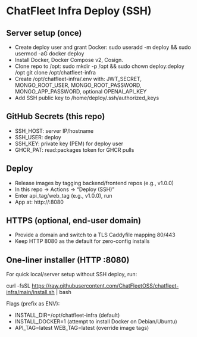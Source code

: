 # ChatFleet Infra Deploy (SSH)

## Server setup (once)
- Create deploy user and grant Docker:
  sudo useradd -m deploy && sudo usermod -aG docker deploy
- Install Docker, Docker Compose v2, Cosign.
- Clone repo to /opt:
  sudo mkdir -p /opt && sudo chown deploy:deploy /opt
  git clone <this-repo-url> /opt/chatfleet-infra
- Create /opt/chatfleet-infra/.env with:
  JWT_SECRET, MONGO_ROOT_USER, MONGO_ROOT_PASSWORD, MONGO_APP_PASSWORD, optional OPENAI_API_KEY
- Add SSH public key to /home/deploy/.ssh/authorized_keys

## GitHub Secrets (this repo)
- SSH_HOST: server IP/hostname
- SSH_USER: deploy
- SSH_KEY: private key (PEM) for deploy user
- GHCR_PAT: read:packages token for GHCR pulls

## Deploy
- Release images by tagging backend/frontend repos (e.g., v1.0.0)
- In this repo → Actions → “Deploy (SSH)”
- Enter api_tag/web_tag (e.g., v1.0.0), run
- App at: http://<server>:8080

## HTTPS (optional, end-user domain)
- Provide a domain and switch to a TLS Caddyfile mapping 80/443
- Keep HTTP 8080 as the default for zero-config installs

## One-liner installer (HTTP :8080)
For quick local/server setup without SSH deploy, run:

curl -fsSL https://raw.githubusercontent.com/ChatFleetOSS/chatfleet-infra/main/install.sh | bash

Flags (prefix as ENV):
- INSTALL_DIR=/opt/chatfleet-infra (default)
- INSTALL_DOCKER=1 (attempt to install Docker on Debian/Ubuntu)
- API_TAG=latest WEB_TAG=latest (override image tags)
